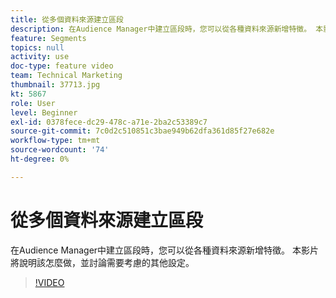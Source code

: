 ```yaml
---
title: 從多個資料來源建立區段
description: 在Audience Manager中建立區段時，您可以從各種資料來源新增特徵。 本影片將說明該怎麼做，並討論需要考慮的其他設定。
feature: Segments
topics: null
activity: use
doc-type: feature video
team: Technical Marketing
thumbnail: 37713.jpg
kt: 5867
role: User
level: Beginner
exl-id: 0378fece-dc29-478c-a71e-2ba2c53389c7
source-git-commit: 7c0d2c510851c3bae949b62dfa361d85f27e682e
workflow-type: tm+mt
source-wordcount: '74'
ht-degree: 0%

---
```


# 從多個資料來源建立區段

在Audience Manager中建立區段時，您可以從各種資料來源新增特徵。 本影片將說明該怎麼做，並討論需要考慮的其他設定。

>[!VIDEO](https://video.tv.adobe.com/v/37713/?quality=12&learn=on)

